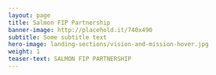```yaml
---
layout: page 
title: Salmon FIP Partnership
banner-image: http://placehold.it/740x490
subtitle: Some subtitle text
hero-image: landing-sections/vision-and-mission-hover.jpg
weight: 1
teaser-text: SALMON FIP PARTNERSHIP
---
```

